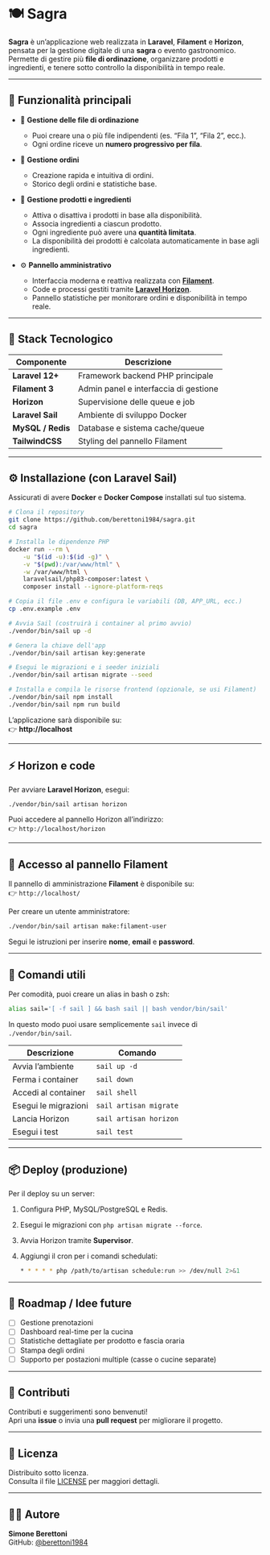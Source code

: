 # 🍽️ Sagra

**Sagra** è un’applicazione web realizzata in **Laravel**, **Filament** e **Horizon**, pensata per la gestione digitale di una **sagra** o evento gastronomico.  
Permette di gestire più **file di ordinazione**, organizzare prodotti e ingredienti, e tenere sotto controllo la disponibilità in tempo reale.

---

## 🚀 Funzionalità principali

- 🔢 **Gestione delle file di ordinazione**
    - Puoi creare una o più file indipendenti (es. “Fila 1”, “Fila 2”, ecc.).
    - Ogni ordine riceve un **numero progressivo per fila**.

- 🧾 **Gestione ordini**
    - Creazione rapida e intuitiva di ordini.
    - Storico degli ordini e statistiche base.

- 🍔 **Gestione prodotti e ingredienti**
    - Attiva o disattiva i prodotti in base alla disponibilità.
    - Associa ingredienti a ciascun prodotto.
    - Ogni ingrediente può avere una **quantità limitata**.
    - La disponibilità dei prodotti è calcolata automaticamente in base agli ingredienti.

- ⚙️ **Pannello amministrativo**
    - Interfaccia moderna e reattiva realizzata con **[Filament](https://filamentphp.com/)**.
    - Code e processi gestiti tramite **[Laravel Horizon](https://laravel.com/docs/horizon)**.
    - Pannello statistiche per monitorare ordini e disponibilità in tempo reale.

---

## 🧱 Stack Tecnologico

| Componente        | Descrizione |
|-------------------|-------------|
| **Laravel 12+**   | Framework backend PHP principale |
| **Filament 3**    | Admin panel e interfaccia di gestione |
| **Horizon**       | Supervisione delle queue e job |
| **Laravel Sail**  | Ambiente di sviluppo Docker |
| **MySQL / Redis** | Database e sistema cache/queue |
| **TailwindCSS**   | Styling del pannello Filament |

---

## ⚙️ Installazione (con Laravel Sail)

Assicurati di avere **Docker** e **Docker Compose** installati sul tuo sistema.

```bash
# Clona il repository
git clone https://github.com/berettoni1984/sagra.git
cd sagra

# Installa le dipendenze PHP
docker run --rm \
    -u "$(id -u):$(id -g)" \
    -v "$(pwd):/var/www/html" \
    -w /var/www/html \
    laravelsail/php83-composer:latest \
    composer install --ignore-platform-reqs

# Copia il file .env e configura le variabili (DB, APP_URL, ecc.)
cp .env.example .env

# Avvia Sail (costruirà i container al primo avvio)
./vendor/bin/sail up -d

# Genera la chiave dell'app
./vendor/bin/sail artisan key:generate

# Esegui le migrazioni e i seeder iniziali
./vendor/bin/sail artisan migrate --seed

# Installa e compila le risorse frontend (opzionale, se usi Filament)
./vendor/bin/sail npm install
./vendor/bin/sail npm run build
```

L’applicazione sarà disponibile su:  
👉 **http://localhost**

---

## ⚡ Horizon e code

Per avviare **Laravel Horizon**, esegui:

```bash
./vendor/bin/sail artisan horizon
```

Puoi accedere al pannello Horizon all’indirizzo:  
👉 `http://localhost/horizon`

---

## 🔐 Accesso al pannello Filament

Il pannello di amministrazione **Filament** è disponibile su:  
👉 `http://localhost/`

Per creare un utente amministratore:

```bash
./vendor/bin/sail artisan make:filament-user
```

Segui le istruzioni per inserire **nome**, **email** e **password**.

---

## 🧩 Comandi utili

Per comodità, puoi creare un alias in bash o zsh:

```bash
alias sail='[ -f sail ] && bash sail || bash vendor/bin/sail'
```

In questo modo puoi usare semplicemente `sail` invece di `./vendor/bin/sail`.

| Descrizione | Comando |
|--------------|----------|
| Avvia l’ambiente | `sail up -d` |
| Ferma i container | `sail down` |
| Accedi al container | `sail shell` |
| Esegui le migrazioni | `sail artisan migrate` |
| Lancia Horizon | `sail artisan horizon` |
| Esegui i test | `sail test` |

---

## 📦 Deploy (produzione)

Per il deploy su un server:

1. Configura PHP, MySQL/PostgreSQL e Redis.
2. Esegui le migrazioni con `php artisan migrate --force`.
3. Avvia Horizon tramite **Supervisor**.
4. Aggiungi il cron per i comandi schedulati:

   ```bash
   * * * * * php /path/to/artisan schedule:run >> /dev/null 2>&1
   ```

---

## 🧠 Roadmap / Idee future

- [ ] Gestione prenotazioni
- [ ] Dashboard real-time per la cucina
- [ ] Statistiche dettagliate per prodotto e fascia oraria
- [ ] Stampa degli ordini
- [ ] Supporto per postazioni multiple (casse o cucine separate)

---

## 🤝 Contributi

Contributi e suggerimenti sono benvenuti!  
Apri una **issue** o invia una **pull request** per migliorare il progetto.

---

## 📄 Licenza

Distribuito sotto licenza.  
Consulta il file [LICENSE](LICENSE) per maggiori dettagli.

---

## 👨‍💻 Autore

**Simone Berettoni**  
GitHub: [@berettoni1984](https://github.com/berettoni1984)
